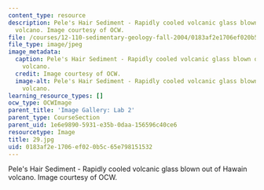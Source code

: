 ```yaml
---
content_type: resource
description: Pele's Hair Sediment - Rapidly cooled volcanic glass blown out of Hawain
  volcano. Image courtesy of OCW.
file: /courses/12-110-sedimentary-geology-fall-2004/0183af2e1706ef020b5c65e798151532_29.jpg
file_type: image/jpeg
image_metadata:
  caption: Pele's Hair Sediment - Rapidly cooled volcanic glass blown out of Hawain
    volcano.
  credit: Image courtesy of OCW.
  image-alt: Pele's Hair Sediment - Rapidly cooled volcanic glass blown out of Hawain
    volcano.
learning_resource_types: []
ocw_type: OCWImage
parent_title: 'Image Gallery: Lab 2'
parent_type: CourseSection
parent_uid: 1e6e9890-5931-e35b-0daa-156596c40ce6
resourcetype: Image
title: 29.jpg
uid: 0183af2e-1706-ef02-0b5c-65e798151532
---
```

Pele's Hair Sediment - Rapidly cooled volcanic glass blown out of Hawain volcano. Image courtesy of OCW.

